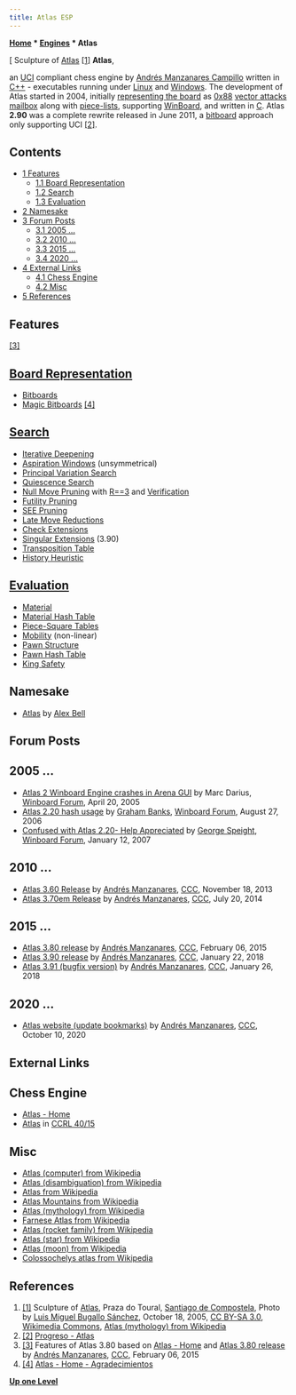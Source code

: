 ```yaml
---
title: Atlas ESP
---
```

**[Home](Home "Home") * [Engines](Engines "Engines") * Atlas**

\[ Sculpture of [Atlas](https://en.wikipedia.org/wiki/Atlas_%28mythology%29) <a id="cite-note-1" href="#cite-ref-1">[1]</a>
**Atlas**,

an [UCI](UCI "UCI") compliant chess engine by [Andrés Manzanares Campillo](Andr%C3%A9s_Manzanares_Campillo "Andrés Manzanares Campillo") written in [C++](Cpp "Cpp") - executables running under [Linux](Linux "Linux") and [Windows](Windows "Windows").
The development of Atlas started in 2004, initially [representing the board](Board_Representation "Board Representation") as [0x88](0x88 "0x88") [vector attacks](Vector_Attacks "Vector Attacks") [mailbox](Mailbox "Mailbox") along with [piece-lists](Piece-Lists "Piece-Lists"),
supporting [WinBoard](WinBoard "WinBoard"), and written in [C](C "C"). Atlas **2.90** was a complete rewrite released in June 2011, a [bitboard](Bitboards "Bitboards") approach only supporting UCI <a id="cite-note-2" href="#cite-ref-2">[2]</a>.

## Contents

- [1 Features](#features)
  - [1.1 Board Representation](#board-representation)
  - [1.2 Search](#search)
  - [1.3 Evaluation](#evaluation)
- [2 Namesake](#namesake)
- [3 Forum Posts](#forum-posts)
  - [3.1 2005 ...](#2005-...)
  - [3.2 2010 ...](#2010-...)
  - [3.3 2015 ...](#2015-...)
  - [3.4 2020 ...](#2020-...)
- [4 External Links](#external-links)
  - [4.1 Chess Engine](#chess-engine)
  - [4.2 Misc](#misc)
- [5 References](#references)

## Features

<a id="cite-note-3" href="#cite-ref-3">[3]</a>

## [Board Representation](Board_Representation "Board Representation")

- [Bitboards](Bitboards "Bitboards")
- [Magic Bitboards](Magic_Bitboards "Magic Bitboards") <a id="cite-note-4" href="#cite-ref-4">[4]</a>

## [Search](Search "Search")

- [Iterative Deepening](Iterative_Deepening "Iterative Deepening")
- [Aspiration Windows](Aspiration_Windows "Aspiration Windows") (unsymmetrical)
- [Principal Variation Search](Principal_Variation_Search "Principal Variation Search")
- [Quiescence Search](Quiescence_Search "Quiescence Search")
- [Null Move Pruning](Null_Move_Pruning "Null Move Pruning") with [R==3](Depth_Reduction_R "Depth Reduction R") and [Verification](Null_Move_Pruning#ZugzwangVerification "Null Move Pruning")
- [Futility Pruning](Futility_Pruning "Futility Pruning")
- [SEE Pruning](Static_Exchange_Evaluation "Static Exchange Evaluation")
- [Late Move Reductions](Late_Move_Reductions "Late Move Reductions")
- [Check Extensions](Check_Extensions "Check Extensions")
- [Singular Extensions](Singular_Extensions "Singular Extensions") (3.90)
- [Transposition Table](Transposition_Table "Transposition Table")
- [History Heuristic](History_Heuristic "History Heuristic")

## [Evaluation](Evaluation "Evaluation")

- [Material](Material "Material")
- [Material Hash Table](Material_Hash_Table "Material Hash Table")
- [Piece-Square Tables](Piece-Square_Tables "Piece-Square Tables")
- [Mobility](Mobility "Mobility") (non-linear)
- [Pawn Structure](Pawn_Structure "Pawn Structure")
- [Pawn Hash Table](Pawn_Hash_Table "Pawn Hash Table")
- [King Safety](King_Safety "King Safety")

## Namesake

- [Atlas](Atlas "Atlas") by [Alex Bell](Alex_Bell "Alex Bell")

## Forum Posts

## 2005 ...

- [Atlas 2 Winboard Engine crashes in Arena GUI](http://www.open-aurec.com/wbforum/viewtopic.php?f=2&t=2330) by Marc Darius, [Winboard Forum](Computer_Chess_Forums "Computer Chess Forums"), April 20, 2005
- [Atlas 2.20 hash usage](http://www.open-aurec.com/wbforum/viewtopic.php?f=2&t=5473) by [Graham Banks](Graham_Banks "Graham Banks"), [Winboard Forum](Computer_Chess_Forums "Computer Chess Forums"), August 27, 2006
- [Confused with Atlas 2.20- Help Appreciated](http://www.open-aurec.com/wbforum/viewtopic.php?f=2&t=6103) by [George Speight](index.php?title=George_Speight&action=edit&redlink=1 "George Speight (page does not exist)"), [Winboard Forum](Computer_Chess_Forums "Computer Chess Forums"), January 12, 2007

## 2010 ...

- [Atlas 3.60 Release](http://www.talkchess.com/forum/viewtopic.php?t=50131) by [Andrés Manzanares](Andr%C3%A9s_Manzanares_Campillo "Andrés Manzanares Campillo"), [CCC](CCC "CCC"), November 18, 2013
- [Atlas 3.70em Release](http://www.talkchess.com/forum/viewtopic.php?t=53021) by [Andrés Manzanares](Andr%C3%A9s_Manzanares_Campillo "Andrés Manzanares Campillo"), [CCC](CCC "CCC"), July 20, 2014

## 2015 ...

- [Atlas 3.80 release](http://www.talkchess.com/forum/viewtopic.php?t=55234) by [Andrés Manzanares](Andr%C3%A9s_Manzanares_Campillo "Andrés Manzanares Campillo"), [CCC](CCC "CCC"), February 06, 2015
- [Atlas 3.90 release](http://www.talkchess.com/forum/viewtopic.php?t=66387) by [Andrés Manzanares](Andr%C3%A9s_Manzanares_Campillo "Andrés Manzanares Campillo"), [CCC](CCC "CCC"), January 22, 2018
- [Atlas 3.91 (bugfix version)](http://www.talkchess.com/forum/viewtopic.php?t=66416) by [Andrés Manzanares](Andr%C3%A9s_Manzanares_Campillo "Andrés Manzanares Campillo"), [CCC](CCC "CCC"), January 26, 2018

## 2020 ...

- [Atlas website (update bookmarks)](http://www.talkchess.com/forum3/viewtopic.php?f=2&t=75361) by [Andrés Manzanares](Andr%C3%A9s_Manzanares_Campillo "Andrés Manzanares Campillo"), [CCC](CCC "CCC"), October 10, 2020

## External Links

## Chess Engine

- [Atlas - Home](https://sites.google.com/view/atlaschess/)
- [Atlas](http://www.computerchess.org.uk/ccrl/4040/cgi/compare_engines.cgi?family=Atlas&print=Rating+list&print=Results+table&print=LOS+table&print=Ponder+hit+table&print=Eval+difference+table&print=Comopp+gamenum+table&print=Overlap+table&print=Score+with+common+opponents) in [CCRL 40/15](CCRL "CCRL")

## Misc

- [Atlas (computer) from Wikipedia](https://en.wikipedia.org/wiki/Atlas_%28computer%29)
- [Atlas (disambiguation) from Wikipedia](https://en.wikipedia.org/wiki/Atlas_%28disambiguation%29)
- [Atlas from Wikipedia](https://en.wikipedia.org/wiki/Atlas)
- [Atlas Mountains from Wikipedia](https://en.wikipedia.org/wiki/Atlas_Mountains)
- [Atlas (mythology) from Wikipedia](https://en.wikipedia.org/wiki/Atlas_%28mythology%29)
- [Farnese Atlas from Wikipedia](https://en.wikipedia.org/wiki/Farnese_Atlas)
- [Atlas (rocket family) from Wikipedia](https://en.wikipedia.org/wiki/Atlas_%28rocket_family%29)
- [Atlas (star) from Wikipedia](https://en.wikipedia.org/wiki/Atlas_%28star%29)
- [Atlas (moon) from Wikipedia](https://en.wikipedia.org/wiki/Atlas_%28moon%29)
- [Colossochelys atlas from Wikipedia](https://en.wikipedia.org/wiki/Colossochelys_atlas)

## References

1. <a id="cite-ref-1" href="#cite-note-1">[1]</a> Sculpture of [Atlas](https://en.wikipedia.org/wiki/Atlas_%28mythology%29), Praza do Toural, [Santiago de Compostela](https://en.wikipedia.org/wiki/Santiago_de_Compostela), Photo by [Luis Miguel Bugallo Sánchez](https://commons.wikimedia.org/wiki/User:Lmbuga), October 18, 2005, [CC BY-SA 3.0](https://creativecommons.org/licenses/by-sa/3.0/deed.en), [Wikimedia Commons](https://en.wikipedia.org/wiki/Wikimedia_Commons), [Atlas (mythology) from Wikipedia](https://en.wikipedia.org/wiki/Atlas_%28mythology%29)
1. <a id="cite-ref-2" href="#cite-note-2">[2]</a> [Progreso - Atlas](https://sites.google.com/view/atlaschess/home/progreso)
1. <a id="cite-ref-3" href="#cite-note-3">[3]</a> Features of Atlas 3.80 based on [Atlas - Home](https://sites.google.com/view/atlaschess/) and [Atlas 3.80 release](http://www.talkchess.com/forum/viewtopic.php?t=55234) by [Andrés Manzanares](Andr%C3%A9s_Manzanares_Campillo "Andrés Manzanares Campillo"), [CCC](CCC "CCC"), February 06, 2015
1. <a id="cite-ref-4" href="#cite-note-4">[4]</a> [Atlas - Home - Agradecimientos](https://sites.google.com/view/atlaschess/home)

**[Up one Level](Engines "Engines")**

